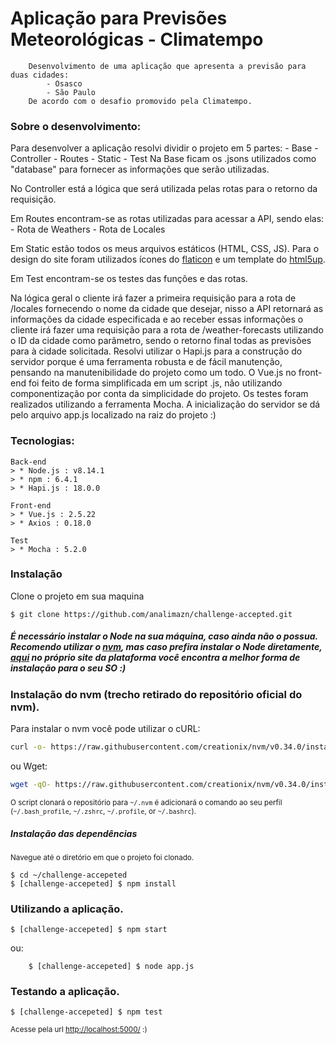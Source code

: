 # Aplicação para Previsões Meteorológicas - Climatempo 
```
    Desenvolvimento de uma aplicação que apresenta a previsão para duas cidades:
    	- Osasco
    	- São Paulo
    De acordo com o desafio promovido pela Climatempo.
```
### Sobre o desenvolvimento:
Para desenvolver a aplicação resolvi dividir o projeto em 5 partes:
	- Base
	- Controller
	- Routes
	- Static
	- Test
Na Base ficam os .jsons utilizados como "database" para fornecer as informações que serão utilizadas.

No Controller está a lógica que será utilizada pelas rotas para o retorno da requisição.

Em Routes encontram-se as rotas utilizadas para acessar a API, sendo elas:
	- Rota de Weathers
	- Rota de Locales

Em Static estão todos os meus arquivos estáticos (HTML, CSS, JS).
Para o design do site foram utilizados ícones do [flaticon](https://www.flaticon.com/home) e um template do [html5up](https://html5up.net/).

Em Test encontram-se os testes das funções e das rotas.

Na lógica geral o cliente irá fazer a primeira requisição para a rota de /locales fornecendo o nome da cidade que desejar, nisso a API retornará as informações da cidade especificada e ao receber essas informações o cliente irá fazer uma requisição para a rota de /weather-forecasts utilizando o ID da cidade como parâmetro, sendo o retorno final todas as previsões para à cidade solicitada.
Resolvi utilizar o Hapi.js para a construção do servidor porque é uma ferramenta robusta e de fácil manutenção, pensando na manutenibilidade do projeto como um todo.
O Vue.js no front-end foi feito de forma simplificada em um script .js, não utilizando componentização por conta da simplicidade do projeto.
Os testes foram realizados utilizando a ferramenta Mocha.
A inicialização do servidor se dá pelo arquivo app.js localizado na raiz do projeto :)


### Tecnologias:
	Back-end
	> * Node.js : v8.14.1
	> * npm : 6.4.1
	> * Hapi.js : 18.0.0
	
	Front-end
	> * Vue.js : 2.5.22
	> * Axios : 0.18.0
	
	Test
	> * Mocha : 5.2.0


### Instalação

Clone o projeto em sua maquina

    $ git clone https://github.com/analimazn/challenge-accepted.git

##### É necessário instalar o Node na sua máquina, caso ainda não o possua. Recomendo utilizar o [nvm](https://github.com/creationix/nvm), mas caso prefira instalar o Node diretamente, [aqui](https://nodejs.org/en/) no próprio site da plataforma você encontra a melhor forma de instalação para o seu SO :)

### Instalação do nvm (trecho retirado do repositório oficial do nvm).

Para instalar o nvm você pode utilizar o cURL:

```sh
curl -o- https://raw.githubusercontent.com/creationix/nvm/v0.34.0/install.sh | bash
```

ou Wget:

```sh
wget -qO- https://raw.githubusercontent.com/creationix/nvm/v0.34.0/install.sh | bash
```

<sub>O script clonará o repositório para `~/.nvm` é adicionará o comando ao seu perfil (`~/.bash_profile`, `~/.zshrc`, `~/.profile`, or `~/.bashrc`).</sub>

##### Instalação das dependências
<sub>Navegue até o diretório em que o projeto foi clonado.</sub>

    $ cd ~/challenge-accepeted
    $ [challenge-accepeted] $ npm install

### Utilizando a aplicação.
    $ [challenge-accepeted] $ npm start

ou:

```
	$ [challenge-accepeted] $ node app.js
```
### Testando a aplicação.
    $ [challenge-accepeted] $ npm test

<sub>Acesse pela url [http://localhost:5000/](http://localhost:5000/) :)</sub>

[Node]: <https://nodejs.org/en/>
[nvm]: <https://github.com/creationix/nvm>
[hapi.js]: <https://hapijs.com/>
[Vue.js]: <https://vuejs.org/>
[Axios]: (https://github.com/axios/axios)
[html5up]: <https://html5up.net/>
[flaticon]: <(https://html5up.net/)>
[Mocha]: <(https://mochajs.org/)>
